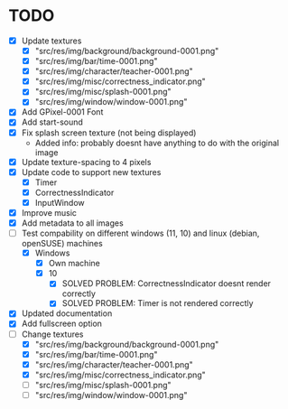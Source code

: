# TODO

* [x] Update textures
  * [x] "src/res/img/background/background-0001.png"
  * [x] "src/res/img/bar/time-0001.png"
  * [x] "src/res/img/character/teacher-0001.png"
  * [x] "src/res/img/misc/correctness_indicator.png"
  * [x] "src/res/img/misc/splash-0001.png"
  * [x] "src/res/img/window/window-0001.png"
* [x] Add GPixel-0001 Font
* [x] Add start-sound
* [x] Fix splash screen texture (not being displayed)
  * Added info: probably doesnt have anything to do with the original image
* [x] Update texture-spacing to 4 pixels
* [x] Update code to support new textures
  * [x] Timer
  * [x] CorrectnessIndicator
  * [x] InputWindow
* [x] Improve music
* [x] Add metadata to all images
* [ ] Test compability on different windows (11, 10) and linux (debian, openSUSE) machines
  * [x] Windows
    * [x] Own machine
    * [x] 10
      * [x] SOLVED PROBLEM: CorrectnessIndicator doesnt render correctly
      * [x] SOLVED PROBLEM: Timer is not rendered correctly
* [x] Updated documentation
* [x] Add fullscreen option
* [ ] Change textures
  * [x] "src/res/img/background/background-0001.png"
  * [x] "src/res/img/bar/time-0001.png"
  * [x] "src/res/img/character/teacher-0001.png"
  * [x] "src/res/img/misc/correctness_indicator.png"
  * [ ] "src/res/img/misc/splash-0001.png"
  * [ ] "src/res/img/window/window-0001.png"
